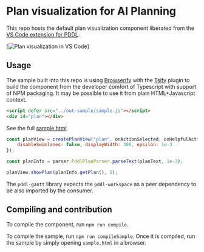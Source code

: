 # Plan visualization for AI Planning

This repo hosts the default plan visualization component liberated from the [VS Code extension for PDDL](https://marketplace.visualstudio.com/items?itemName=jan-dolejsi.pddl).

[![Plan visualization in VS Code](https://raw.githubusercontent.com/wiki/jan-dolejsi/vscode-pddl/img/PDDL_plan.gif)]

## Usage

The sample built into this repo is using [Browserify](http://browserify.org/) with the [Tsify](https://github.com/TypeStrong/tsify) plugin to build the component from the developer comfort of Typescript with support of NPM packaging. It may be possible to use it from plain HTML+Javascript context.

```html
<script defer src="../out-sample/sample.js"></script>
<div id="plan"></div>
```

See the full [sample.html](sample/sample.html).

```javascript
const planView = createPlanView("plan", onActionSelected, onHelpfulActionSelected, {
    disableSwimlanes: false, displayWidth: 300, epsilon: 1e-3
});

const planInfo = parser.PddlPlanParser.parseText(planText, 1e-3);

planView.showPlan(planInfo.getPlan(), 0);
```

The `pddl-gantt` library expects the `pddl-workspace` as a peer dependency to be also imported by the consumer.

## Compiling and contribution

To compile the component, run `npm run compile`.

To compile the sample, run `npm run compileSample`. Once it is compiled, run the sample by simply opening `sample.html` in a browser.
